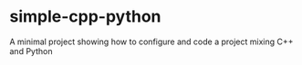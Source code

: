 # simple-cpp-python
A minimal project showing how to configure and code a project mixing C++ and Python
